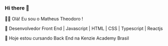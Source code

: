 ### Hi there 👋

👩‍💻 Olá! Eu sou o Matheus Theodoro !

📱 Desenvolvedor Front End | Javascript | HTML | CSS | Typescript | Reactjs

🌱 Hoje estou cursando Back End na Kenzie Academy Brasil
